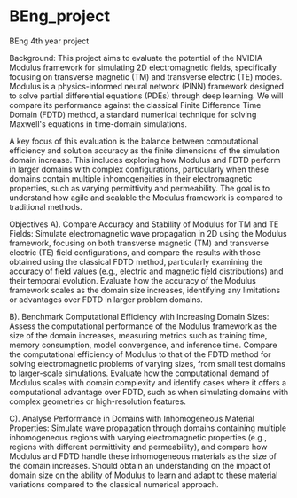 # BEng_project
BEng 4th year project


Background: This project aims to evaluate the potential of the NVIDIA Modulus framework for simulating 2D electromagnetic fields, specifically focusing on transverse magnetic (TM) and transverse electric (TE) modes. Modulus is a physics-informed neural network (PINN) framework designed to solve partial differential equations (PDEs) through deep learning. We will compare its performance against the classical Finite Difference Time Domain (FDTD) method, a standard numerical technique for solving Maxwell's equations in time-domain simulations.

A key focus of this evaluation is the balance between computational efficiency and solution accuracy as the finite dimensions of the simulation domain increase. This includes exploring how Modulus and FDTD perform in larger domains with complex configurations, particularly when these domains contain multiple inhomogeneities in their electromagnetic properties, such as varying permittivity and permeability. The goal is to understand how agile and scalable the Modulus framework is compared to traditional methods.

Objectives
A). Compare Accuracy and Stability of Modulus for TM and TE Fields: Simulate electromagnetic wave propagation in 2D using the Modulus framework, focusing on both transverse magnetic (TM) and transverse electric (TE) field configurations, and compare the results with those obtained using the classical FDTD method, particularly examining the accuracy of field values (e.g., electric and magnetic field distributions) and their temporal evolution. Evaluate how the accuracy of the Modulus framework scales as the domain size increases, identifying any limitations or advantages over FDTD in larger problem domains.

B). Benchmark Computational Efficiency with Increasing Domain Sizes: Assess the computational performance of the Modulus framework as the size of the domain increases, measuring metrics such as training time, memory consumption, model convergence, and inference time. Compare the computational efficiency of Modulus to that of the FDTD method for solving electromagnetic problems of varying sizes, from small test domains to larger-scale simulations. Evaluate how the computational demand of Modulus scales with domain complexity and identify cases where it offers a computational advantage over FDTD, such as when simulating domains with complex geometries or high-resolution features.

C). Analyse Performance in Domains with Inhomogeneous Material Properties: Simulate wave propagation through domains containing multiple inhomogeneous regions with varying electromagnetic properties (e.g., regions with different permittivity and permeability), and compare how Modulus and FDTD handle these inhomogeneous materials as the size of the domain increases. Should obtain an understanding on the impact of domain size on the ability of Modulus to learn and adapt to these material variations compared to the classical numerical approach.

